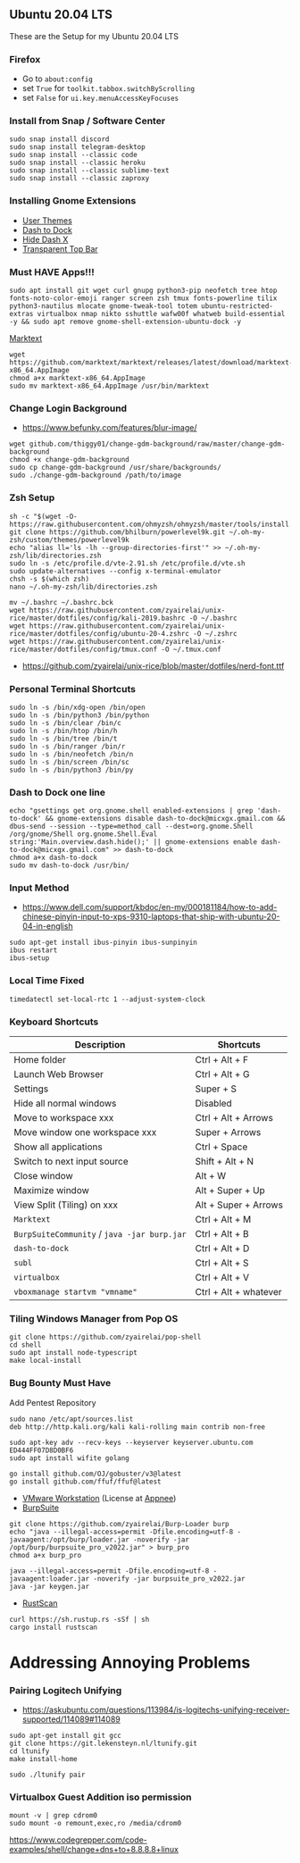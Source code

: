 ## Ubuntu 20.04 LTS
These are the Setup for my Ubuntu 20.04 LTS

### Firefox
- Go to `about:config`  
- set `True` for `toolkit.tabbox.switchByScrolling`
- set `False` for `ui.key.menuAccessKeyFocuses`

### Install from Snap / Software Center
```
sudo snap install discord
sudo snap install telegram-desktop
sudo snap install --classic code
sudo snap install --classic heroku
sudo snap install --classic sublime-text
sudo snap install --classic zaproxy
```

### Installing Gnome Extensions
- [User Themes](https://extensions.gnome.org/extension/19/user-themes/)
- [Dash to Dock](https://extensions.gnome.org/extension/307/dash-to-dock/)
- [Hide Dash X](https://extensions.gnome.org/extension/805/hide-dash/)
- [Transparent Top Bar](https://extensions.gnome.org/extension/1708/transparent-top-bar/)

### Must HAVE Apps!!!
```
sudo apt install git wget curl gnupg python3-pip neofetch tree htop fonts-noto-color-emoji ranger screen zsh tmux fonts-powerline tilix python3-nautilus mlocate gnome-tweak-tool totem ubuntu-restricted-extras virtualbox nmap nikto sshuttle wafw00f whatweb build-essential -y && sudo apt remove gnome-shell-extension-ubuntu-dock -y
```

[Marktext](https://marktext.app/)
```
wget https://github.com/marktext/marktext/releases/latest/download/marktext-x86_64.AppImage
chmod a+x marktext-x86_64.AppImage
sudo mv marktext-x86_64.AppImage /usr/bin/marktext
```

### Change Login Background
- https://www.befunky.com/features/blur-image/
```
wget github.com/thiggy01/change-gdm-background/raw/master/change-gdm-background
chmod +x change-gdm-background
sudo cp change-gdm-background /usr/share/backgrounds/
sudo ./change-gdm-background /path/to/image
```

### Zsh Setup
```
sh -c "$(wget -O- https://raw.githubusercontent.com/ohmyzsh/ohmyzsh/master/tools/install.sh)"
git clone https://github.com/bhilburn/powerlevel9k.git ~/.oh-my-zsh/custom/themes/powerlevel9k
echo "alias ll='ls -lh --group-directories-first'" >> ~/.oh-my-zsh/lib/directories.zsh
sudo ln -s /etc/profile.d/vte-2.91.sh /etc/profile.d/vte.sh
sudo update-alternatives --config x-terminal-emulator
chsh -s $(which zsh)
nano ~/.oh-my-zsh/lib/directories.zsh

mv ~/.bashrc ~/.bashrc.bck
wget https://raw.githubusercontent.com/zyairelai/unix-rice/master/dotfiles/config/kali-2019.bashrc -O ~/.bashrc
wget https://raw.githubusercontent.com/zyairelai/unix-rice/master/dotfiles/config/ubuntu-20-4.zshrc -O ~/.zshrc
wget https://raw.githubusercontent.com/zyairelai/unix-rice/master/dotfiles/config/tmux.conf -O ~/.tmux.conf
```
- https://github.com/zyairelai/unix-rice/blob/master/dotfiles/nerd-font.ttf

### Personal Terminal Shortcuts
```
sudo ln -s /bin/xdg-open /bin/open
sudo ln -s /bin/python3 /bin/python
sudo ln -s /bin/clear /bin/c
sudo ln -s /bin/htop /bin/h
sudo ln -s /bin/tree /bin/t
sudo ln -s /bin/ranger /bin/r
sudo ln -s /bin/neofetch /bin/n
sudo ln -s /bin/screen /bin/sc
sudo ln -s /bin/python3 /bin/py
```
### Dash to Dock one line
```
echo "gsettings get org.gnome.shell enabled-extensions | grep 'dash-to-dock' && gnome-extensions disable dash-to-dock@micxgx.gmail.com && dbus-send --session --type=method_call --dest=org.gnome.Shell /org/gnome/Shell org.gnome.Shell.Eval string:'Main.overview.dash.hide();' || gnome-extensions enable dash-to-dock@micxgx.gmail.com" >> dash-to-dock
chmod a+x dash-to-dock
sudo mv dash-to-dock /usr/bin/
```

### Input Method
- https://www.dell.com/support/kbdoc/en-my/000181184/how-to-add-chinese-pinyin-input-to-xps-9310-laptops-that-ship-with-ubuntu-20-04-in-english
```
sudo apt-get install ibus-pinyin ibus-sunpinyin
ibus restart
ibus-setup
```

### Local Time Fixed
```
timedatectl set-local-rtc 1 --adjust-system-clock
```

### Keyboard Shortcuts
| Description                              | Shortcuts             | 
| ---------------------------------------- | --------------------- |
| Home folder                              | Ctrl + Alt + F        | 
| Launch Web Browser                       | Ctrl + Alt + G        | 
| Settings                                 | Super + S             | 
| Hide all normal windows                  | Disabled              | 
| Move to workspace xxx                    | Ctrl + Alt + Arrows   | 
| Move window one workspace xxx            | Super + Arrows        | 
| Show all applications                    | Ctrl + Space          | 
| Switch to next input source              | Shift + Alt + N       |
| Close window                             | Alt + W               |
| Maximize window                          | Alt + Super + Up      |
| View Split (Tiling) on xxx               | Alt + Super + Arrows  |
| `Marktext`                               | Ctrl + Alt + M        |
| `BurpSuiteCommunity` / `java -jar burp.jar` | Ctrl + Alt + B        |
| `dash-to-dock`                           | Ctrl + Alt + D        |
| `subl`                                   | Ctrl + Alt + S        |
| `virtualbox`                             | Ctrl + Alt + V        |
| `vboxmanage startvm "vmname"`            | Ctrl + Alt + whatever |

### Tiling Windows Manager from Pop OS
```
git clone https://github.com/zyairelai/pop-shell
cd shell
sudo apt install node-typescript
make local-install
```

### Bug Bounty Must Have
Add Pentest Repository
```
sudo nano /etc/apt/sources.list
deb http://http.kali.org/kali kali-rolling main contrib non-free

sudo apt-key adv --recv-keys --keyserver keyserver.ubuntu.com ED444FF07D8D0BF6
sudo apt install wifite golang

go install github.com/OJ/gobuster/v3@latest
go install github.com/ffuf/ffuf@latest
```
- [VMware Workstation](https://www.vmware.com/asean/products/workstation-pro/workstation-pro-evaluation.html) (License at [Appnee](https://appnee.com/vmware-workstation-pro-universal-license-keys-collection/))
- [BurpSuite](https://portswigger.net/burp/documentation/desktop/getting-started/download-and-install)
```
git clone https://github.com/zyairelai/Burp-Loader burp
echo "java --illegal-access=permit -Dfile.encoding=utf-8 -javaagent:/opt/burp/loader.jar -noverify -jar /opt/burp/burpsuite_pro_v2022.jar" > burp_pro
chmod a+x burp_pro

java --illegal-access=permit -Dfile.encoding=utf-8 -javaagent:loader.jar -noverify -jar burpsuite_pro_v2022.jar
java -jar keygen.jar
```

- [RustScan](https://doc.rust-lang.org/cargo/getting-started/installation.html)
```
curl https://sh.rustup.rs -sSf | sh
cargo install rustscan
```

# Addressing Annoying Problems

### Pairing Logitech Unifying
- https://askubuntu.com/questions/113984/is-logitechs-unifying-receiver-supported/114089#114089
```
sudo apt-get install git gcc
git clone https://git.lekensteyn.nl/ltunify.git
cd ltunify
make install-home

sudo ./ltunify pair
```

### Virtualbox Guest Addition iso permission
```
mount -v | grep cdrom0
sudo mount -o remount,exec,ro /media/cdrom0
```

https://www.codegrepper.com/code-examples/shell/change+dns+to+8.8.8.8+linux

